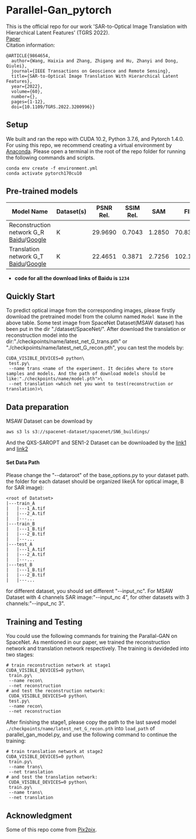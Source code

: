 # Parallel-Gan_pytorch
This is the official repo for our work 'SAR-to-Optical Image Translation with Hierarchical Latent Features' (TGRS 2022).  
[Paper](https://https://ieeexplore.ieee.org/document/9864654)  
Citation information:  
```
@ARTICLE{9864654,
  author={Wang, Haixia and Zhang, Zhigang and Hu, Zhanyi and Dong, Qiulei},
  journal={IEEE Transactions on Geoscience and Remote Sensing}, 
  title={SAR-to-Optical Image Translation With Hierarchical Latent Features}, 
  year={2022},
  volume={60},
  number={},
  pages={1-12},
  doi={10.1109/TGRS.2022.3200996}}
```

## Setup
We built and ran the repo with CUDA 10.2, Python 3.7.6, and Pytorch 1.4.0. For using this repo, we recommend creating a virtual environment by [Anaconda](https://www.anaconda.com/products/individual). Please open a terminal in the root of the repo folder for running the following commands and scripts.
```
conda env create -f environment.yml
conda activate pytorch170cu10
```

## Pre-trained models
|Model Name|Dataset(s)|PSNR Rel.|SSIM Rel.|SAM|FID|
|----------|----------|--------|-------|----|-------|
|Reconstruction network G_R [Baidu](https://pan.baidu.com/s/10udDJaswX44SXg11a-Vn8Q?pwd=1234)/[Google](https://drive.google.com/file/d/1wpOj39KGgKGHpG_Z_MRGAUgyxF__3sVz/view?usp=sharing)|K|29.9690|0.7043|1.2850|70.8376|
|Translation network G_T [Baidu](https://pan.baidu.com/s/1Flie7J8K04oWeu0k8zCpqw?pwd=1234)/[Google](https://drive.google.com/file/d/1RxCJ6lz6MpeHIPLNFmm1hJikeDUOBXu8/view?usp=sharing)|K|22.4651|0.3871|2.7256|102.1934|

* **code for all the download links of Baidu is `1234`**
## Quickly Start
To predict optical image from the corresponding images, please firstly download the pretrained model from the column named `Model Name` in the above table. Some test image from SpaceNet Dataset(MSAW dataset) has been put in the dir "./dataset/SpaceNet/". After download the translation or reconstruction model into the dir:"./checkpoints/name/latest_net_G_trans.pth" or "./checkpoints/name/latest_net_G_recon.pth", you can test the models by:
```
CUDA_VISIBLE_DEVICES=0 python\
 test.py\
 --name trans <name of the experiment. It decides where to store samples and models. And the path of download models should be like:"./checkpoints/name/model.pth">\
 --net translation <which net you want to test(reconstruction or translation)>\
 ```
## Data preparation
MSAW Dataset can be download by
```
aws s3 ls s3://spacenet-dataset/spacenet/SN6_buildings/
```
And the QXS-SAROPT and SEN1-2 Dataset can be downloaded by the [link1](https://github.com/yaoxu008/QXS-SAROPT) and [link2](https://mediatum.ub.tum.de/1436631)
#### Set Data Path
Please change the "--dataroot" of the base_options.py to your dataset path. 
the folder for each dataset should be organized like(A for optical image, B for SAR image):
```
<root of Datatset>
|---train_A
|   |---1_A.tif
|   |---2_A.tif
|   |---...
|---train_B
|   |---1_B.tif
|   |---2_B.tif
|   |---...
|---test_A
|   |---1_A.tif
|   |---2_A.tif
|   |---...
|---test_B
|   |---1_B.tif
|   |---2_B.tif
|   |---...
```

for different dataset, you should set different "--input_nc". For MSAW Dataset with 4 channels SAR image:"--input_nc 4", for other datasets with 3 channels:"--input_nc 3".
## Training and Testing
You could use the following commands for training the Parallal-GAN on SpaceNet. As mentioned in our paper, we trained the reconstruction network and translation network respectively. The training is devideded into two stages:
```
# train reconstruction network at stage1
CUDA_VISIBLE_DEVICES=0 python\
 train.py\
 --name recon\
 --net reconstruction
# and test the reconstruction network:
 CUDA_VISIBLE_DEVICES=0 python\
 test.py\
 --name recon\
 --net reconstruction
```
After finishing the stage1, please copy the path to the last saved model `./checkpoints/name/latest_net_G_recon.pth` into `load_path` of parallel_gan_model.py, and use the following command to continue the training:
```
# train translation network at stage2
CUDA_VISIBLE_DEVICES=0 python\
 train.py\
 --name trans\
 --net translation
# and test the translation network:
 CUDA_VISIBLE_DEVICES=0 python\
 train.py\
 --name trans\
 --net translation
 ```

## Acknowledgment
Some of this repo come from [Pix2pix](https://github.com/junyanz/pytorch-CycleGAN-and-pix2pix).
